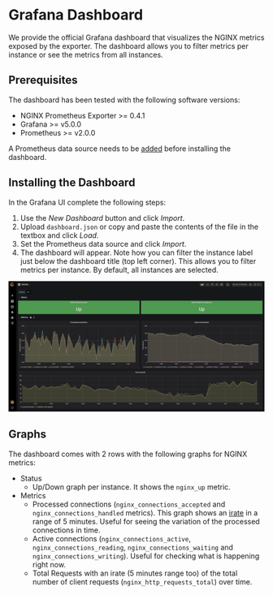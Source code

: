 # Grafana Dashboard
We provide the official Grafana dashboard that visualizes the NGINX metrics exposed by the exporter. The dashboard allows you to filter metrics per instance or see the metrics from all instances.

## Prerequisites

The dashboard has been tested with the following software versions:

* NGINX Prometheus Exporter >= 0.4.1
* Grafana >= v5.0.0
* Prometheus >= v2.0.0

A Prometheus data source needs to be [added](https://prometheus.io/docs/visualization/grafana/#using) before installing the dashboard.

## Installing the Dashboard

In the Grafana UI complete the following steps:

1. Use the *New Dashboard* button and click *Import*.
2. Upload `dashboard.json` or copy and paste the contents of the file in the textbox and click *Load*.
3. Set the Prometheus data source and click *Import*.
4. The dashboard will appear. Note how you can filter the instance label just below the dashboard title (top left corner). This allows you to filter metrics per instance. By default, all instances are selected.

![dashboard](./dashboard.png)

## Graphs

The dashboard comes with 2 rows with the following graphs for NGINX metrics:

* Status
  * Up/Down graph per instance. It shows the `nginx_up` metric.
* Metrics
  * Processed connections (`nginx_connections_accepted` and `nginx_connections_handled` metrics). This graph shows an [irate](https://prometheus.io/docs/prometheus/latest/querying/functions/#irate) in a range of 5 minutes. Useful for seeing the variation of the processed connections in time. 
  * Active connections (`nginx_connections_active`, `nginx_connections_reading`, `nginx_connections_waiting` and `nginx_connections_writing`). Useful for checking what is happening right now.
  * Total Requests with an irate (5 minutes range too) of the total number of client requests (`nginx_http_requests_total`) over time.
  